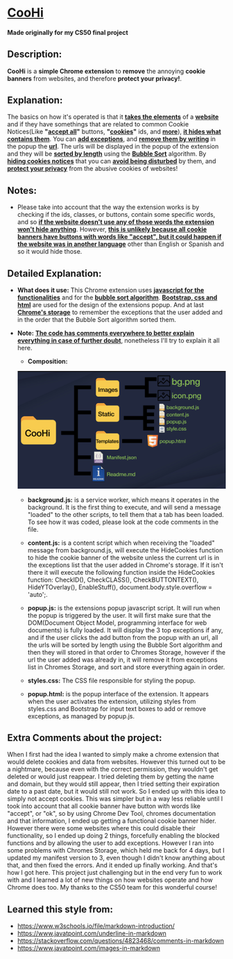 # <u>**CooHi**</u>

#### Made originally for my CS50 final project

## Description:

**CooHi** is a **simple Chrome extension** to **remove** the annoying **cookie banners** from websites, and therefore **protect your privacy!**. 

## Explanation:

The basics on how it's operated is that it <u>**takes the elements**</u>  of a <u>**website**</u> and if they have somethings that are related to common Cookie Notices(Like **"<u>accept all</u>"** buttons, **"<u>cookies</u>"** ids, and <u>**more**</u>), <u>**it hides what contains them**</u>. You can <u>**add exceptions**</u>, and <u>**remove them by writing**</u> in the popup the <u>**url**</u>. The urls will be displayed in the popup of the extension and they will be <u>**sorted by length**</u> using the <u>**Bubble Sort**</u> algorithm. By <u>**hiding cookies notices**</u> that you can <u>**avoid being disturbed**</u> by them, and <u>**protect your privacy**</u> from the abusive cookies of websites!

## Notes:

- Please take into account that the way the extension works is by checking if the ids, classes, or buttons, contain some specific words, and so <u>**if the website doesn't use any of those words the extension won't hide anything**</u>. However, <u>**this is unlikely because all cookie banners have buttons with words like "accept", but it could happen if the website was in another language**</u> other than English or Spanish and so it would hide those.

## Detailed Explanation:

- **What does it use:** This Chrome extension uses <u>**javascript for the functionalities**</u> and for the <u>**bubble sort algorithm**</u>. <u>**Bootstrap, css and html**</u> are used for the design of the extensions popup. And at last <u>**Chrome's storage**</u> to remember the exceptions that the user added and in the order that the Bubble Sort algorithm sorted them.

- **Note:** <u>**The code has comments everywhere to better explain everything in case of further doubt**</u>, nonetheless I'll try to explain it all here.

    - **Composition:**

    ![CompositionJPG](images/Composition.jpeg)

    - **background.js:** is a service worker, which means it operates in the background. It is the first thing to execute, and will send a message "loaded" to the other scripts, to tell them that a tab has been loaded. To see how it was coded, please look at the code comments in the file.

    - **content.js:** is a content script which when receiving the "loaded" message from background.js, will execute the HideCookies function to hide the cookie banner of the website unless the current url is in the exceptions list that the user added in Chrome's storage. If it isn't there it will execute the following function inside the HideCookies function: CheckID(), CheckCLASS(), CheckBUTTONTEXT(), HideYTOverlay(), EnableStuff(), document.body.style.overflow = 'auto';.

    - **popup.js:** is the extensions popup javascript script. It will run when the popup is triggered by the user. It will first make sure that the DOM(Document Object Model, programming interface for web documents) is fully loaded. It will display the 3 top exceptions if any, and if the user clicks the add button from the popup with an url, all the urls will be sorted by length using the Bubble Sort algorithm and then they will stored in that order to Chromes Storage, however if the url the user added was already in, it will remove it from exceptions list in Chromes Storage, and sort and store everything again in order.

    - **styles.css:** The CSS file responsible for styling the popup.

    - **popup.html:** is the popup interface of the extension. It appears when the user activates the extension, utilizing styles from styles.css and Bootstrap for input text boxes to add or remove exceptions, as managed by popup.js.

## Extra Comments about the project:

When I first had the idea I wanted to simply make a chrome extension that would delete cookies and data from websites. However this turned out to be a nightmare, because even with the correct permission, they wouldn't get deleted or would just reappear. I tried deleting them by getting the name and domain, but they would still appear, then I tried setting their expiration date to a past date, but it would still not work. So I ended up with this idea to simply not accept cookies. This was simpler but in a way less reliable until I took into account that all cookie banner have button with words like "accept", or "ok", so by using Chrome Dev Tool, chromes documentation and that information, I ended up getting a functional cookie banner hider. However there were some websites where this could disable their functionality, so I ended up doing 2 things, forcefully enabling the blocked functions and by allowing the user to add exceptions. However I ran into some problems with Chromes Storage, which held me back for 4 days, but I updated my manifest version to 3, even though I didn't know anything about that, and then fixed the errors. And it ended up finally working. And that's how I got here. This project just challenging but in the end very fun to work with and I learned a lot of new things on how websites operate and how Chrome does too. My thanks to the CS50 team for this wonderful course!

## Learned this style from: 
- https://www.w3schools.io/file/markdown-introduction/
- https://www.javatpoint.com/underline-in-markdown
- https://stackoverflow.com/questions/4823468/comments-in-markdown
- https://www.javatpoint.com/images-in-markdown
